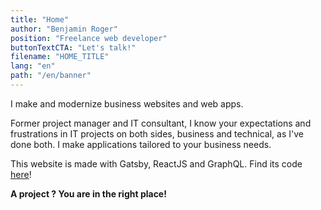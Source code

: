 ```yaml
---
title: "Home"
author: "Benjamin Roger"
position: "Freelance web developer"
buttonTextCTA: "Let's talk!"
filename: "HOME_TITLE"
lang: "en"
path: "/en/banner"
---
```


I make and modernize business websites and web apps.

Former project manager and IT consultant, I know your expectations and frustrations in IT projects on both sides, business and technical, as I've done both. I make applications tailored to your business needs.

This website is made with Gatsby, ReactJS and GraphQL. Find its code [here](https://github.com/Benjamin-Roger/Resume_Gatsby)!

**A project ? You are in the right place!**
